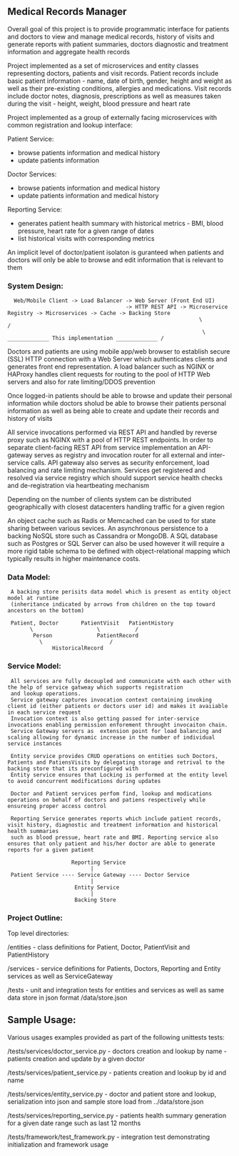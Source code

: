 ## Medical Records Manager

Overall goal of this project is to provide programmatic interface for patients and doctors to view and manage medical
records, history of visits and generate reports with patient summaries, doctors diagnostic and treatment information and
aggregate health records

Project implemented as a set of microservices and entity classes representing doctors, patients and visit records.
Patient records include basic patient information - name, date of birth, gender, height and weight as well as their
pre-existing conditions, allergies and medications. Visit records include doctor notes, diagnosis, prescriptions as well
as measures taken during the visit - height, weight, blood pressure and heart rate

Project implemented as a group of externally facing microservices with common registration and lookup interface:

Patient Service:

- browse patients information and medical history
- update patients information

Doctor Services:

- browse patients information and medical history
- update patients information and medical history

Reporting Service:

- generates patient health summary with historical metrics - BMI, blood pressure, heart rate for a given range of dates
- list historical visits with corresponding metrics

An implicit level of doctor/patient isolaton is guranteed when patients and doctors will only be able to browse and edit
information that is relevant to them

### System Design:

      Web/Mobile Client -> Load Balancer -> Web Server (Front End UI)
                                         -> HTTP REST API -> Microservice Registry -> Microservices -> Cache -> Backing Store
                                                                \                                                   /
                                                                 \ _____________ This implementation _____________ /

Doctors and patients are using mobile app/web browser to establish secure (SSL) HTTP connection with a Web Server which
authenticates clients and generates front end representation. A load balancer such as NGINX or HAProxy handles client
requests for routing to the pool of HTTP Web servers and also for rate limiting/DDOS prevention

Once logged-in patients should be able to browse and update their personal information while doctors sholud be able to
browse their patients personal information as well as being able to create and update their records and history of
visits

All service invocations performed via REST API and handled by reverse proxy such as NGINX with a pool of HTTP REST
endpoints. In order to separate client-facing REST API from service implementation an API-gateway serves as registry and
invocation router for all external and inter-service calls. API gateway also serves as security enforcement, load
balancing and rate limiting mechanism. Services get registered and resolved via service registry which should support
service health checks and de-registration via heartbeating mechanism

Depending on the number of clients system can be distributed geographically with closest datacenters handling traffic
for a given region

An object cache such as Radis or Memcached can be used to for state sharing between various sevices. An asynchronous
persistence to a backing NoSQL store such as Cassandra or MongoDB. A SQL database such as Postgres or SQL Server can
also be used however it will require a more rigid table schema to be defined with object-relational mapping which
typically results in higher maintenance costs.

### Data Model:

     A backing store perisits data model which is present as entity object model at runtime
     (inheritance indicated by arrows from children on the top toward ancestors on the bottom)

     Patient, Doctor       PatientVisit   PatientHistory
           \                    \           /
            Person              PatientRecord
              \                     /
                  HistoricalRecord

### Service Model:

     All services are fully decoupled and communicate with each other with the help of service gatweay which supports registration 
     and lookup operations.
     Service gateway captures invocation context containing invoking client id (either patients or doctors user id) and makes it avaiiable in each service request
     Invocation context is also getting passed for inter-service invocations enabling permission enforement throught invocaiton chain.   
     Service Gateway servers as  extension point for load balancing and scaling allowing for dynamic increase in the number of individual service instances

     Entity service provides CRUD operations on entities such Doctors, Patients and PatiensVisits by delegating storage and retrival to the backing store that its preconfigured with 
     Entity service ensures that Locking is performed at the entity level to avoid concurrent modifications during updates

     Doctor and Patient services perfom find, lookup and modications operations on behalf of doctors and patiens respectively while ensureing proper access control

     Reporting Service generates reports which include patient records, visit history, diagnostic and treatment information and historical health summaries 
     such as blood pressue, heart rate and BMI. Reporting service also ensures that only patient and his/her doctor are able to generate reports for a given patient

                        Reporting Service
                              |
     Patient Service ---- Service Gateway ---- Doctor Service
                              |
                         Entity Service  
                              |
                         Backing Store

### Project Outline:

Top level directories:

/entities - class definitions for Patient, Doctor, PatientVisit and PatientHistory

/services - service definitions for Patients, Doctors, Reporting and Entity services as well as ServiceGateway

/tests - unit and integration tests for entities and services as well as same data store in json format /data/store.json

## Sample Usage:

Various usages examples provided as part of the following unittests tests:

/tests/services/doctor_service.py - doctors creation and lookup by name - patients creation and update by a given doctor

/tests/services/patient_service.py - patients creation and lookup by id and name

/tests/services/entity_service.py - doctor and patient store and lookup, serialization into json and sample store load
from ../data/store.json

/tests/services/reporting_service.py - patients health summary generation for a given date range such as last 12 months

/tests/framework/test_framework.py - integration test demonstrating initialization and framework usage